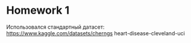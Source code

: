 # Homework 1

 Использовался стандартный датасет: https://www.kaggle.com/datasets/cherngs heart-disease-cleveland-uci
